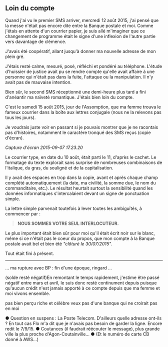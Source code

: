 ## Loin du compte

Quand j'ai vu le premier SMS arriver, mercredi 12 août 2015, j'ai pensé que la messe n'était pas encore dite entre la Banque postale et moi. Comme j'étais en attente d'un courrier papier, je suis allé m'imaginer que ce changement de programme était le signe d'une inflexion de l'autre partie vers davantage de clémence.

J'avais été coopératif, allant jusqu'à donner ma nouvelle adresse de mon plein gré. 

J'étais resté calme, mesuré, posé, réfléchi et pondéré au téléphone. L'étude d'huissier de justice avait pu se rendre compte qu'elle avait affaire à une personne qui n'était pas dans la fuite, l'attaque ou la manipulation. Il n'y avait pas de mauvaise intention.

Bien sûr, le second SMS réceptionné une demi-heure plus tard a fini d'anéantir ma naïveté romantique. J'étais bien loin du compte.

C'est le samedi 15 août 2015, jour de l'Assomption, que ma femme trouva le fameux courrier dans la boîte aux lettres conjugale (nous ne la relevons pas tous les jours).

Je voudrais juste voir en passant si je pouvais montrer que je ne racontais pas d'histoires, notamment le caractère tronqué des SMS reçus (copie d'écran).

*Capture d'écran 2015-09-07 17.23.20*

Le courrier type, en date du 10 août, était parti le 11, d'après le cachet. Le formatage du texte explorait sans surprise de nombreuses combinaisons de l'italique, du gras, du souligné et de la capitalisation.

Il y avait des espaces en trop dans la copie, avant et après chaque champ complété automatiquement (la date, ma civilité, la somme due, le nom du commanditaire, etc.). Le résultat heurtait surtout la sensibilité quand les données informatiques s'intercalaient devant un signe de ponctuation simple.

La lettre simple parvenait toutefois à lever toutes les ambiguïtés, à commencer par :

> **NOUS SOMMES VOTRE SEUL INTERLOCUTEUR.**

Le plus important était bien sûr pour moi qu'il était écrit noir sur le blanc, même si ce n'était pas le coeur du propos, que mon compte à la Banque postale avait bel et bien été *"clôturé le 30/07/2015"*.

Tout était fini à présent.

***

... ma rupture avec BP : fin d'une époque, ringard ...

(solde resté négatif)En remontant le temps rapidement, j'estime être passé négatif entre mars et avril, le suis donc resté continument depuis puisque qu'aucun crédit n'est jamais apporté à ce compte depuis que ma femme et moi vivons ensemble. 

pas bien perçu riche et célèbre
veux pas d'une banque qui ne croirait pas en moi

● Question en suspens : La Poste Telecom. D'ailleurs quelle adresse ont-ils ? En tout cas Flo m'a dit que je n'avais pas besoin de garder la ligne. Encore redit le 7/9/15. ● Coutances (il faudrait réécouter le message), plus grande ville la plus proche d'Agon-Coutainville... ● (Et le numéro de carte CB donné à AWS...)
